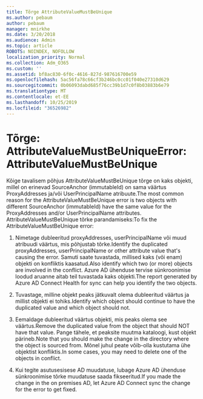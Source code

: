 ```yaml
---
title: Tõrge AttributeValueMustBeUnique
ms.author: pebaum
author: pebaum
manager: mnirkhe
ms.date: 3/20/2018
ms.audience: Admin
ms.topic: article
ROBOTS: NOINDEX, NOFOLLOW
localization_priority: Normal
ms.collection: Adm_O365
ms.custom: ''
ms.assetid: bf8ac830-6f0c-4616-827d-987616700e59
ms.openlocfilehash: 5ac56fa78c66cf3b246bc0cc01f040e27310d629
ms.sourcegitcommit: 0b06093dabd685f76cc39b1d7c0f8b03883b6e79
ms.translationtype: MT
ms.contentlocale: et-EE
ms.lasthandoff: 10/25/2019
ms.locfileid: "36526982"
---
```

# <a name="error-attributevaluemustbeunique"></a><span data-ttu-id="8753b-102">Tõrge: AttributeValueMustBeUnique</span><span class="sxs-lookup"><span data-stu-id="8753b-102">Error: AttributeValueMustBeUnique</span></span>

<span data-ttu-id="8753b-103">Kõige tavalisem põhjus AttributeValueMustBeUnique tõrge on kaks objekti, millel on erinevad SourceAnchor (immutableId) on sama väärtus ProxyAddresses ja/või UserPrincipalName atribuute.</span><span class="sxs-lookup"><span data-stu-id="8753b-103">The most common reason for the AttributeValueMustBeUnique error is two objects with different SourceAnchor (immutableId) have the same value for the ProxyAddresses and/or UserPrincipalName attributes.</span></span> <span data-ttu-id="8753b-104">AttributeValueMustBeUnique tõrke parandamiseks:</span><span class="sxs-lookup"><span data-stu-id="8753b-104">To fix the AttributeValueMustBeUnique error:</span></span>
  
1. <span data-ttu-id="8753b-105">Nimetage dubleeritud proxyAddresses, userPrincipalName või muud atribuudi väärtus, mis põhjustab tõrke.</span><span class="sxs-lookup"><span data-stu-id="8753b-105">Identify the duplicated proxyAddresses, userPrincipalName or other attribute value that's causing the error.</span></span> <span data-ttu-id="8753b-106">Samuti saate tuvastada, millised kaks (või enam) objekti on konfliktis kaasatud.</span><span class="sxs-lookup"><span data-stu-id="8753b-106">Also identify which two (or more) objects are involved in the conflict.</span></span> <span data-ttu-id="8753b-107">Azure AD ühenduse tervise sünkroonimise loodud aruanne aitab teil tuvastada kaks objekti.</span><span class="sxs-lookup"><span data-stu-id="8753b-107">The report generated by Azure AD Connect Health for sync can help you identify the two objects.</span></span>
    
2. <span data-ttu-id="8753b-108">Tuvastage, milline objekt peaks jätkuvalt olema dubleeritud väärtus ja millist objekti ei tohiks.</span><span class="sxs-lookup"><span data-stu-id="8753b-108">Identify which object should continue to have the duplicated value and which object should not.</span></span>
    
3. <span data-ttu-id="8753b-109">Eemaldage dubleeritud väärtus objekti, mis peaks olema see väärtus.</span><span class="sxs-lookup"><span data-stu-id="8753b-109">Remove the duplicated value from the object that should NOT have that value.</span></span> <span data-ttu-id="8753b-110">Pange tähele, et peaksite muutma kataloogi, kust objekt pärineb.</span><span class="sxs-lookup"><span data-stu-id="8753b-110">Note that you should make the change in the directory where the object is sourced from.</span></span> <span data-ttu-id="8753b-111">Mõnel juhul peate võib-olla kustutama ühe objektist konfliktis.</span><span class="sxs-lookup"><span data-stu-id="8753b-111">In some cases, you may need to delete one of the objects in conflict.</span></span>
    
4. <span data-ttu-id="8753b-112">Kui tegite asutusesisese AD muudatuse, lubage Azure AD ühenduse sünkroonimise tõrke muudatuse saada fikseeritud.</span><span class="sxs-lookup"><span data-stu-id="8753b-112">If you made the change in the on premises AD, let Azure AD Connect sync the change for the error to get fixed.</span></span>
    

